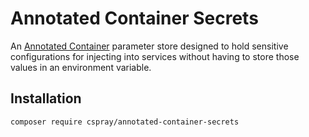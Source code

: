 # Annotated Container Secrets

An [Annotated Container](https://github.com/cspray/annotated-container-secrets) parameter store designed to hold sensitive configurations for injecting into services without having to store those values in an environment variable.

## Installation

```
composer require cspray/annotated-container-secrets
```
